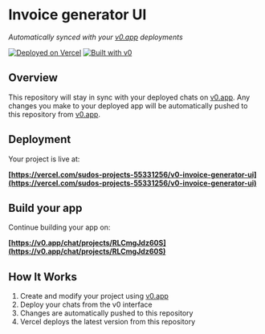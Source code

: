 # Invoice generator UI

*Automatically synced with your [v0.app](https://v0.app) deployments*

[![Deployed on Vercel](https://img.shields.io/badge/Deployed%20on-Vercel-black?style=for-the-badge&logo=vercel)](https://vercel.com/sudos-projects-55331256/v0-invoice-generator-ui)
[![Built with v0](https://img.shields.io/badge/Built%20with-v0.app-black?style=for-the-badge)](https://v0.app/chat/projects/RLCmgJdz60S)

## Overview

This repository will stay in sync with your deployed chats on [v0.app](https://v0.app).
Any changes you make to your deployed app will be automatically pushed to this repository from [v0.app](https://v0.app).

## Deployment

Your project is live at:

**[https://vercel.com/sudos-projects-55331256/v0-invoice-generator-ui](https://vercel.com/sudos-projects-55331256/v0-invoice-generator-ui)**

## Build your app

Continue building your app on:

**[https://v0.app/chat/projects/RLCmgJdz60S](https://v0.app/chat/projects/RLCmgJdz60S)**

## How It Works

1. Create and modify your project using [v0.app](https://v0.app)
2. Deploy your chats from the v0 interface
3. Changes are automatically pushed to this repository
4. Vercel deploys the latest version from this repository
